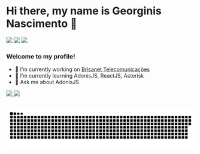 # Hi there, my name is Georginis Nascimento 👋
  
<div>
  <a href="https://www.instagram.com/georginmatheus/" target="_blank"><img src="https://img.shields.io/badge/-Instagram-%23E4405F?style=for-the-badge&logo=instagram&logoColor=white" target="_blank"></a>
  <a href = "mailto:georginmatheus@gmail.com"><img src="https://img.shields.io/badge/-Gmail-%23333?style=for-the-badge&logo=gmail&logoColor=white" target="_blank"></a>
  <a href="https://www.linkedin.com/in/georginis-nascimento/" target="_blank"><img src="https://img.shields.io/badge/-LinkedIn-%230077B5?style=for-the-badge&logo=linkedin&logoColor=white" target="_blank"></a>
</div>

### Welcome to my profile!
  
- 🔭 I’m currently working on <a href="https://www.brisanet.com.br/" target="_blank">Brisanet Telecomunicações</a>
- 🌱 I’m currently learning AdonisJS, ReactJS, Asterisk
- 💬 Ask me about AdonisJS

<div>
  <a href="https://github.com/georginm">
  <img height="170em" src="https://github-readme-stats.vercel.app/api?username=georginm&show_icons=true&theme=dark&include_all_commits=true&count_private=true"/>
  <img height="170em" src="https://github-readme-stats.vercel.app/api/top-langs/?username=georginm&layout=compact&langs_count=7&theme=dark"/>
</div>
  
  ##
  
<div>
  
  ![Snake animation](https://github.com/georginm/georginm/blob/output/github-contribution-grid-snake.svg)
  
</div>
